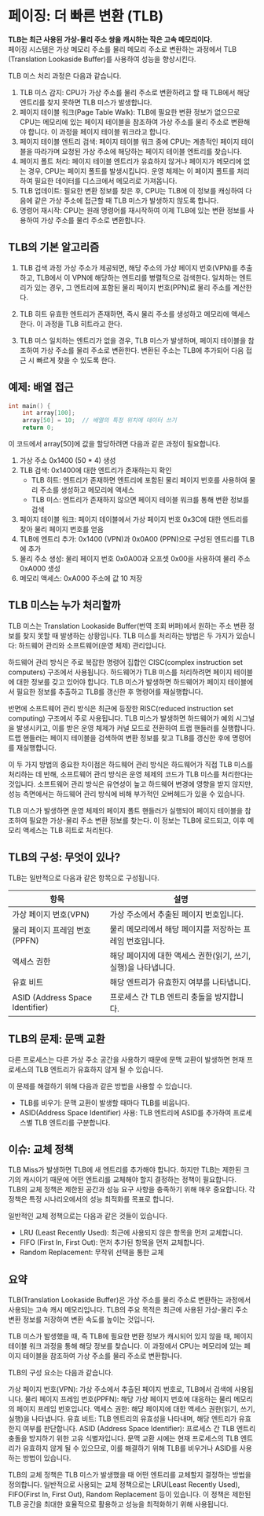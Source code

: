 # 페이징: 더 빠른 변환 (TLB)

**TLB는 최근 사용된 가상-물리 주소 쌍을 캐시하는 작은 고속 메모리이다.**  
페이징 시스템은 가상 메모리 주소를 물리 메모리 주소로 변환하는 과정에서 TLB (Translation Lookaside Buffer)를 사용하여 성능을 향상시킨다.

TLB 미스 처리 과정은 다음과 같습니다.

1. TLB 미스 감지: CPU가 가상 주소를 물리 주소로 변환하려고 할 때 TLB에서 해당 엔트리를 찾지 못하면 TLB 미스가 발생합니다.
2. 페이지 테이블 워크(Page Table Walk): TLB에 필요한 변환 정보가 없으므로 CPU는 메모리에 있는 페이지 테이블을 참조하여 가상 주소를 물리 주소로 변환해야 합니다. 이 과정을 페이지 테이블 워크라고 합니다.
3. 페이지 테이블 엔트리 검색: 페이지 테이블 워크 중에 CPU는 계층적인 페이지 테이블을 따라가며 요청된 가상 주소에 해당하는 페이지 테이블 엔트리를 찾습니다.
4. 페이지 폴트 처리: 페이지 테이블 엔트리가 유효하지 않거나 페이지가 메모리에 없는 경우, CPU는 페이지 폴트를 발생시킵니다. 운영 체제는 이 페이지 폴트를 처리하여 필요한 데이터를 디스크에서 메모리로 가져옵니다.
5. TLB 업데이트: 필요한 변환 정보를 찾은 후, CPU는 TLB에 이 정보를 캐싱하여 다음에 같은 가상 주소에 접근할 때 TLB 미스가 발생하지 않도록 합니다.
6. 명령어 재시작: CPU는 원래 명령어를 재시작하여 이제 TLB에 있는 변환 정보를 사용하여 가상 주소를 물리 주소로 변환합니다.

## TLB의 기본 알고리즘

1. TLB 검색 과정
   가상 주소가 제공되면, 해당 주소의 가상 페이지 번호(VPN)를 추출하고, TLB에서 이 VPN에 해당하는 엔트리를 병렬적으로 검색한다. 일치하는 엔트리가 있는 경우, 그 엔트리에 포함된 물리 페이지 번호(PPN)로 물리 주소를 계산한다.

2. TLB 히트
   유효한 엔트리가 존재하면, 즉시 물리 주소를 생성하고 메모리에 액세스한다. 이 과정을 TLB 히트라고 한다.

3. TLB 미스
   일치하는 엔트리가 없을 경우, TLB 미스가 발생하며, 페이지 테이블을 참조하여 가상 주소를 물리 주소로 변환한다. 변환된 주소는 TLB에 추가되어 다음 접근 시 빠르게 찾을 수 있도록 한다.

## 예제: 배열 접근

```c
int main() {
    int array[100];
    array[50] = 10;  // 배열의 특정 위치에 데이터 쓰기
    return 0;
```

이 코드에서 array[50]에 값을 할당하려면 다음과 같은 과정이 필요합니다.

1. 가상 주소 0x1400 (50 \* 4) 생성
2. TLB 검색: 0x1400에 대한 엔트리가 존재하는지 확인
   - TLB 히트: 엔트리가 존재하면 엔트리에 포함된 물리 페이지 번호를 사용하여 물리 주소를 생성하고 메모리에 액세스
   - TLB 미스: 엔트리가 존재하지 않으면 페이지 테이블 워크를 통해 변환 정보를 검색
3. 페이지 테이블 워크: 페이지 테이블에서 가상 페이지 번호 0x3C에 대한 엔트리를 찾아 물리 페이지 번호를 얻음
4. TLB에 엔트리 추가: 0x1400 (VPN)과 0x0A00 (PPN)으로 구성된 엔트리를 TLB에 추가
5. 물리 주소 생성: 물리 페이지 번호 0x0A00과 오프셋 0x00을 사용하여 물리 주소 0xA000 생성
6. 메모리 액세스: 0xA000 주소에 값 10 저장

## TLB 미스는 누가 처리할까

TLB 미스는 Translation Lookaside Buffer(번역 조회 버퍼)에서 원하는 주소 변환 정보를 찾지 못할 때 발생하는 상황입니다. TLB 미스를 처리하는 방법은 두 가지가 있습니다: 하드웨어 관리와 소프트웨어(운영 체제) 관리입니다.

하드웨어 관리 방식은 주로 복잡한 명령어 집합인 CISC(complex instruction set computers) 구조에서 사용됩니다. 하드웨어가 TLB 미스를 처리하려면 페이지 테이블에 대한 정보를 갖고 있어야 합니다. TLB 미스가 발생하면 하드웨어가 페이지 테이블에서 필요한 정보를 추출하고 TLB를 갱신한 후 명령어를 재실행합니다.

반면에 소프트웨어 관리 방식은 최근에 등장한 RISC(reduced instruction set computing) 구조에서 주로 사용됩니다. TLB 미스가 발생하면 하드웨어가 예외 시그널을 발생시키고, 이를 받은 운영 체제가 커널 모드로 전환하여 트랩 핸들러를 실행합니다. 트랩 핸들러는 페이지 테이블을 검색하여 변환 정보를 찾고 TLB를 갱신한 후에 명령어를 재실행합니다.

이 두 가지 방법의 중요한 차이점은 하드웨어 관리 방식은 하드웨어가 직접 TLB 미스를 처리하는 데 반해, 소프트웨어 관리 방식은 운영 체제의 코드가 TLB 미스를 처리한다는 것입니다. 소프트웨어 관리 방식은 유연성이 높고 하드웨어 변경에 영향을 받지 않지만, 성능 측면에서는 하드웨어 관리 방식에 비해 부가적인 오버헤드가 있을 수 있습니다.

TLB 미스가 발생하면 운영 체제의 페이지 폴트 핸들러가 실행되어 페이지 테이블을 참조하여 필요한 가상-물리 주소 변환 정보를 찾는다. 이 정보는 TLB에 로드되고, 이후 메모리 액세스는 TLB 히트로 처리된다.

## TLB의 구성: 무엇이 있나?

TLB는 일반적으로 다음과 같은 항목으로 구성됩니다.

| 항목                            | 설명                                                           |
| ------------------------------- | -------------------------------------------------------------- |
| 가상 페이지 번호(VPN)           | 가상 주소에서 추출된 페이지 번호입니다.                        |
| 물리 페이지 프레임 번호(PPFN)   | 물리 메모리에서 해당 페이지를 저장하는 프레임 번호입니다.      |
| 액세스 권한                     | 해당 페이지에 대한 액세스 권한(읽기, 쓰기, 실행)을 나타냅니다. |
| 유효 비트                       | 해당 엔트리가 유효한지 여부를 나타냅니다.                      |
| ASID (Address Space Identifier) | 프로세스 간 TLB 엔트리 충돌을 방지합니다.                      |

## TLB의 문제: 문맥 교환

다른 프로세스는 다른 가상 주소 공간을 사용하기 때문에 문맥 교환이 발생하면 현재 프로세스의 TLB 엔트리가 유효하지 않게 될 수 있습니다.

이 문제를 해결하기 위해 다음과 같은 방법을 사용할 수 있습니다.

- TLB를 비우기: 문맥 교환이 발생할 때마다 TLB를 비웁니다.
- ASID(Address Space Identifier) 사용: TLB 엔트리에 ASID를 추가하여 프로세스별 TLB 엔트리를 구분합니다.

## 이슈: 교체 정책

TLB Miss가 발생하면 TLB에 새 엔트리를 추가해야 합니다. 하지만 TLB는 제한된 크기의 캐시이기 때문에 어떤 엔트리를 교체해야 할지 결정하는 정책이 필요합니다.  
TLB의 교체 정책은 제한된 공간과 성능 요구 사항을 충족하기 위해 매우 중요합니다. 각 정책은 특정 시나리오에서의 성능 최적화를 목표로 합니다.

일반적인 교체 정책으로는 다음과 같은 것들이 있습니다.

- LRU (Least Recently Used): 최근에 사용되지 않은 항목을 먼저 교체합니다.
- FIFO (First In, First Out): 먼저 추가된 항목을 먼저 교체합니다.
- Random Replacement: 무작위 선택을 통한 교체

## 요약

TLB(Translation Lookaside Buffer)은 가상 주소를 물리 주소로 변환하는 과정에서 사용되는 고속 캐시 메모리입니다.
TLB의 주요 목적은 최근에 사용된 가상-물리 주소 변환 정보를 저장하여 변환 속도를 높이는 것입니다.

TLB 미스가 발생했을 때, 즉 TLB에 필요한 변환 정보가 캐시되어 있지 않을 때, 페이지 테이블 워크 과정을 통해 해당 정보를 찾습니다. 
이 과정에서 CPU는 메모리에 있는 페이지 테이블을 참조하여 가상 주소를 물리 주소로 변환합니다.

TLB의 구성 요소는 다음과 같습니다.

가상 페이지 번호(VPN): 가상 주소에서 추출된 페이지 번호로, TLB에서 검색에 사용됩니다.
물리 페이지 프레임 번호(PPFN): 해당 가상 페이지 번호에 대응하는 물리 메모리의 페이지 프레임 번호입니다.
액세스 권한: 해당 페이지에 대한 액세스 권한(읽기, 쓰기, 실행)을 나타냅니다.
유효 비트: TLB 엔트리의 유효성을 나타내며, 해당 엔트리가 유효한지 여부를 판단합니다.
ASID (Address Space Identifier): 프로세스 간 TLB 엔트리 충돌을 방지하기 위한 고유 식별자입니다.
문맥 교환 시에는 현재 프로세스의 TLB 엔트리가 유효하지 않게 될 수 있으므로, 이를 해결하기 위해 TLB를 비우거나 ASID를 사용하는 방법이 있습니다.

TLB의 교체 정책은 TLB 미스가 발생했을 때 어떤 엔트리를 교체할지 결정하는 방법을 정의합니다. 
일반적으로 사용되는 교체 정책으로는 LRU(Least Recently Used), FIFO(First In, First Out), Random Replacement 등이 있습니다. 
이 정책은 제한된 TLB 공간을 최대한 효율적으로 활용하고 성능을 최적화하기 위해 사용됩니다.
